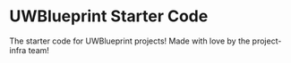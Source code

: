 # UWBlueprint Starter Code
The starter code for UWBlueprint projects! Made with love by the project-infra team!
